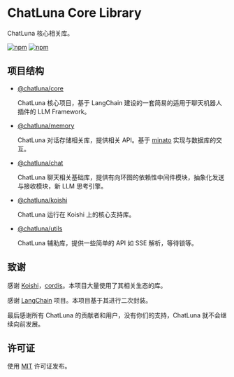 # ChatLuna Core Library

ChatLuna 核心相关库。

[![npm](https://img.shields.io/npm/v/@chatluna/core)](https://www.npmjs.com/package/@chatluna/core) [![npm](https://img.shields.io/npm/dm/@chatluna/core)](https://www.npmjs.com/package/@chatluna/core)

## 项目结构

- [@chatluna/core](./packages/core/README.MD)

  ChatLuna 核心项目，基于 LangChain 建设的一套简易的适用于聊天机器人插件的 LLM Framework。

- [@chatluna/memory](./packages/memory/README.MD)

  ChatLuna 对话存储相关库，提供相关 API。基于 [minato](https://github.com/cordiverse/minato) 实现与数据库的交互。

- [@chatluna/chat](./packages/chat/README.MD)

  ChatLuna 聊天相关基础库，提供有向环图的依赖性中间件模块，抽象化发送与接收模块，新 LLM 思考引擎。

- [@chatluna/koishi](./packages/koishi/README.MD)

  ChatLuna 运行在 Koishi 上的核心支持库。

- [@chatluna/utils](./packages/utils/README.MD)

  ChatLuna 辅助库，提供一些简单的 API 如 SSE 解析，等待锁等。

## 致谢

感谢 [Koishi](https://github.com/koishijs/koishi)，[cordis](https://github.com/shigma/cordis)。本项目大量使用了其相关生态的库。

感谢 [LangChain](https://github.com/ChatLunaLab/langchain) 项目。本项目基于其进行二次封装。

最后感谢所有 ChatLuna 的贡献者和用户，没有你们的支持，ChatLuna 就不会继续向前发展。

## 许可证

使用 [MIT](./LICENSE) 许可证发布。
